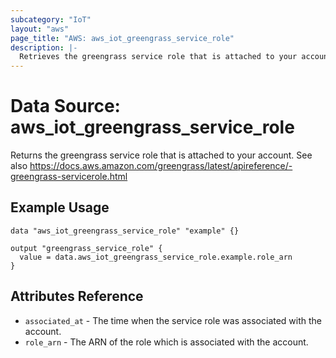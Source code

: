 ```yaml
---
subcategory: "IoT"
layout: "aws"
page_title: "AWS: aws_iot_greengrass_service_role"
description: |-
  Retrieves the greengrass service role that is attached to your account
---
```


# Data Source: aws_iot_greengrass_service_role

Returns the greengrass service role that is attached to your account. See also https://docs.aws.amazon.com/greengrass/latest/apireference/-greengrass-servicerole.html

## Example Usage

```hcl
data "aws_iot_greengrass_service_role" "example" {}

output "greengrass_service_role" {
  value = data.aws_iot_greengrass_service_role.example.role_arn
}
```

## Attributes Reference

* `associated_at` - The time when the service role was associated with the account.
* `role_arn` - The ARN of the role which is associated with the account.
